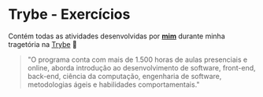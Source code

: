 # Trybe - Exercícios

Contém todas as atividades desenvolvidas por __[mim](https://www.linkedin.com/in/sthefanimartinelli/)__ durante minha tragetória na [Trybe](https://www.betrybe.com/) :rocket:

>"O programa conta com mais de 1.500 horas de aulas presenciais e online, aborda introdução ao desenvolvimento de software, front-end, back-end, ciência da computação, engenharia de software, metodologias ágeis e habilidades comportamentais."
